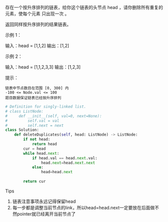 存在一个按升序排列的链表，给你这个链表的头节点 head ，请你删除所有重复的元素，使每个元素 只出现一次 。

返回同样按升序排列的结果链表。

 

示例 1：

输入：head = [1,1,2]
输出：[1,2]

示例 2：

输入：head = [1,1,2,3,3]
输出：[1,2,3]

 

提示：

    链表中节点数目在范围 [0, 300] 内
    -100 <= Node.val <= 100
    题目数据保证链表已经按升序排列



```python
# Definition for singly-linked list.
# class ListNode:
#     def __init__(self, val=0, next=None):
#         self.val = val
#         self.next = next
class Solution:
    def deleteDuplicates(self, head: ListNode) -> ListNode:
        if not head:
            return head 
        cur = head 
        while head.next:
            if head.val == head.next.val:
                head.next=head.next.next
            else:
                head=head.next
            
        return cur 
```



Tips

1. 链表注意事项永远记得保留head
2. 每一步都是调整当前节点的link，所以head=head.next一定要放在后面做不然pointer就已经离开当前节点了